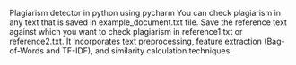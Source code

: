 Plagiarism detector in python using pycharm
You can check plagiarism in any text that is saved in example_document.txt file.
Save the reference text against which you want to check plagiarism in reference1.txt or reference2.txt. 
It incorporates text preprocessing, feature extraction (Bag-of-Words and TF-IDF), and similarity calculation techniques.
